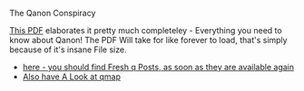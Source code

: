 The Qanon Conspiracy

[This PDF](https://drop.tinfoil-hat.net/file/XcRegRG70ApKgN6j/XweusuNCf8KCxRRC/qposts.pdf) elaborates it pretty much completeley - Everything you need to know about Qanon!
The PDF Will take for like forever to load, that's simply because of it's insane File size.

- [here - you should find Fresh q Posts, as soon as they are available again](https://www.qanon.pub/)  
- [Also have A Look at qmap](https://qmap.pub/)
